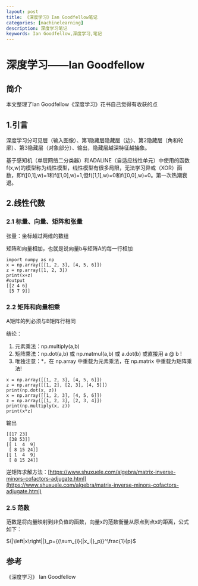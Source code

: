```yaml
---
layout: post
title: 《深度学习》Ian Goodfellow笔记
categories: [machinelearning]
description: 深度学习笔记
keywords: Ian Goodfellow,深度学习,笔记
---
```


# 深度学习——Ian Goodfellow

## 简介
本文整理了Ian Goodfellow《深度学习》花书自己觉得有收获的点


## 1.引言
深度学习分可见层（输入图像）、第1隐藏层隐藏层（边）、第2隐藏层（角和轮廓）、第3隐藏层（对象部分）、输出，隐藏层越深特征越抽象。

基于感知机（单层网络二分类器）和ADALINE（自适应线性单元）中使用的函数f(x,w)的模型称为线性模型，线性模型有很多局限，无法学习异或（XOR）函
数，即f([0,1],w)=1和f([1,0],w)=1,但f([1,1],w)=0和f([0,0],w)=0。第一次热潮衰退。

## 2.线性代数
### 2.1 标量、向量、矩阵和张量
张量：坐标超过两维的数组

矩阵和向量相加，也就是说向量b与矩阵A的每一行相加
```
import numpy as np
x = np.array([[1, 2, 3], [4, 5, 6]])
z = np.array([1, 2, 3])
print(x+z)
#output
[[2 4 6]
 [5 7 9]]
```

### 2.2 矩阵和向量相乘

A矩阵的列必须与B矩阵行相同

结论：
1. 元素乘法：np.multiply(a,b)
2. 矩阵乘法：np.dot(a,b) 或 np.matmul(a,b) 或 a.dot(b) 或直接用 a @ b !
3. 唯独注意：*，在 np.array 中重载为元素乘法，在 np.matrix 中重载为矩阵乘法!

```
x = np.array([[1, 2, 3], [4, 5, 6]])
z = np.array([[1, 2], [2, 3], [4, 5]])
print(np.dot(x, z))
x = np.array([[1, 2, 3], [4, 5, 6]])
z = np.array([[1, 2, 3], [2, 3, 4]])
print(np.multiply(x, z))
print(x*z)
```
输出
```
[[17 23]
 [38 53]]
[[ 1  4  9]
 [ 8 15 24]]
[[ 1  4  9]
 [ 8 15 24]]
```

逆矩阵求解方法：[https://www.shuxuele.com/algebra/matrix-inverse-minors-cofactors-adjugate.html](https://www.shuxuele.com/algebra/matrix-inverse-minors-cofactors-adjugate.html)
### 2.5 范数
范数是将向量映射到非负值的函数，向量x的范数衡量从原点到点x的距离，公式如下：

${|\left|x\right||}_p={(\sum_{i}{|x_i|}_p)}^\frac{1}{p}$

## 参考
《深度学习》 Ian Goodfellow